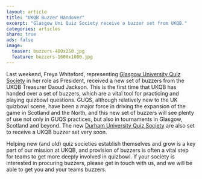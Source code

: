 ```yaml
---
layout: article
title: "UKQB Buzzer Handover"
excerpt: "Glasgow Uni Quiz Society receive a buzzer set from UKQB."
categories: articles
share: true
ads: false
image:
  teaser: buzzers-400x250.jpg
  feature: buzzers-1600x1000.jpg
---
```


Last weekend, Freya Whiteford, representing [Glasgow University Quiz Society](https://www.facebook.com/guquizsociety/) in her role as President, received a new set of buzzers from the UKQB Treasurer Daoud Jackson. This is the first time that UKQB has handed over a set of buzzers, which are a vital tool for practicing and playing quizbowl questions. GUQS, although relatively new to the UK quizbowl scene, have been a major force in driving the expansion of the game in Scotland and the North, and this new set of buzzers will see plenty of use not only in GUQS practices, but also in tournaments in Glasgow, Scotland and beyond. The new [Durham University Quiz Society](https://www.facebook.com/Durham-University-Quiz-Society-101806164515676/) are also set to receive a UKQB buzzer set very soon.

Helping new (and old) quiz societies establish themselves and grow is a key part of our mission at UKQB, and provision of buzzers is often a vital step for teams to get more deeply involved in quizbowl. If your society is interested in procuring buzzers, please get in touch with us, and we will be able to get you and your teams buzzers.